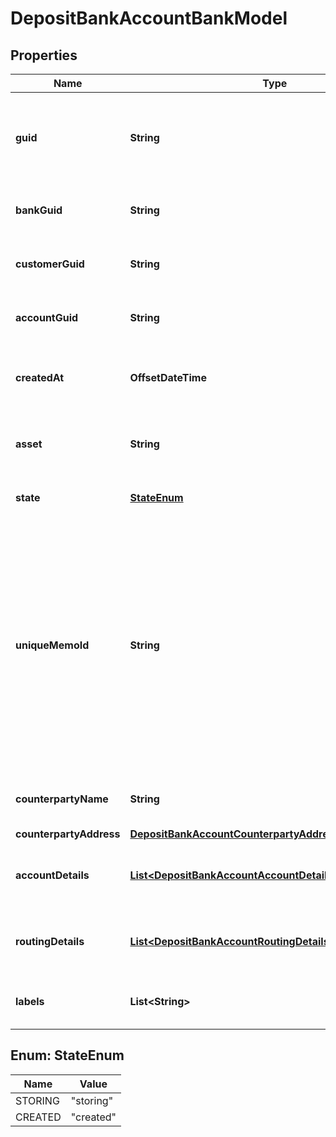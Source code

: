 

# DepositBankAccountBankModel


## Properties

| Name | Type | Description | Notes |
|------------ | ------------- | ------------- | -------------|
|**guid** | **String** | Auto-generated unique identifier for the identity verification. |  [optional] |
|**bankGuid** | **String** | The address&#39; bank identifier. |  [optional] |
|**customerGuid** | **String** | The address&#39; customer identifier. |  [optional] |
|**accountGuid** | **String** | The address&#39; account identifier. |  [optional] |
|**createdAt** | **OffsetDateTime** | ISO8601 datetime the address was created at. |  [optional] |
|**asset** | **String** | The asset the transfer is related to, e.g., USD. |  [optional] |
|**state** | [**StateEnum**](#StateEnum) | The state of the address. |  [optional] |
|**uniqueMemoId** | **String** | The unique memo identifier for the address. This is used to identify the recipient when sending funds to the account. This value MUST be included in all wire transfers to this account. |  [optional] |
|**counterpartyName** | **String** | The name of the account holder. |  [optional] |
|**counterpartyAddress** | [**DepositBankAccountCounterpartyAddressBankModel**](DepositBankAccountCounterpartyAddressBankModel.md) |  |  [optional] |
|**accountDetails** | [**List&lt;DepositBankAccountAccountDetailsInnerBankModel&gt;**](DepositBankAccountAccountDetailsInnerBankModel.md) | The account details for the bank account. |  [optional] |
|**routingDetails** | [**List&lt;DepositBankAccountRoutingDetailsInnerBankModel&gt;**](DepositBankAccountRoutingDetailsInnerBankModel.md) | The account details for the bank account. |  [optional] |
|**labels** | **List&lt;String&gt;** | The labels associated with the address. |  [optional] |



## Enum: StateEnum

| Name | Value |
|---- | -----|
| STORING | &quot;storing&quot; |
| CREATED | &quot;created&quot; |




